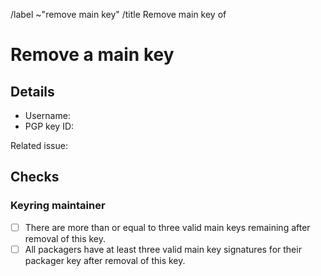 <!--
This template is used when an existing main PGP public key needs to be removed
from the distribution's keyring.
It is used by users with a valid main key after all steps in an accompanying
issue (opened with the template "Remove Main Key") have been fulfilled.
-->
/label ~"remove main key"
/title Remove main key of <!-- MODIFY: Add the main key holder's username -->
<!--
Please do not remove the above quick actions, which automatically label the
issue and assign relevant users.
-->

# Remove a main key

## Details

- Username: <!-- MODIFY: Add the @-prefixed username -->
- PGP key ID: <!-- MODIFY: Add the "long format" key ID of the PGP public key here -->

Related issue: <!-- MODIFY: Add #-prefixed issue number -->

## Checks

### Keyring maintainer

- [ ] There are more than or equal to three valid main keys remaining after
  removal of this key.
- [ ] All packagers have at least three valid main key signatures for their
  packager key after removal of this key.

